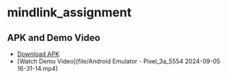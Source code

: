 # mindlink_assignment

## APK and Demo Video

- [Download APK](file/app-release.apk)
- [Watch Demo Video](file/Android Emulator - Pixel_3a_5554 2024-09-05 16-31-14.mp4)

